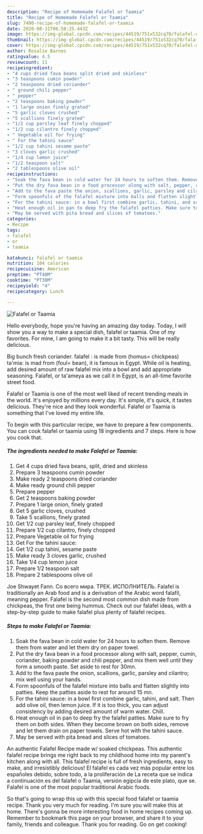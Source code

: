 ```yaml
---
description: "Recipe of Homemade Falafel or Taamia"
title: "Recipe of Homemade Falafel or Taamia"
slug: 7490-recipe-of-homemade-falafel-or-taamia
date: 2020-08-31T06:58:25.443Z
image: https://img-global.cpcdn.com/recipes/44519/751x532cq70/falafel-or-taamia-recipe-main-photo.jpg
thumbnail: https://img-global.cpcdn.com/recipes/44519/751x532cq70/falafel-or-taamia-recipe-main-photo.jpg
cover: https://img-global.cpcdn.com/recipes/44519/751x532cq70/falafel-or-taamia-recipe-main-photo.jpg
author: Rosalie Barnes
ratingvalue: 4.5
reviewcount: 11
recipeingredient:
- "4 cups dried fava beans split dried and skinless"
- "3 teaspoons cumin powder"
- "2 teaspoons dried coriander"
- " ground chili pepper"
- " pepper"
- "2 teaspoons baking powder"
- "1 large onion finely grated"
- "5 garlic cloves crushed"
- "5 scallions finely grated"
- "1/2 cup parsley leaf finely chopped"
- "1/2 cup cilantro finely chopped"
- " Vegetable oil for frying"
- " For the tahini sauce"
- "1/2 cup tahini sesame paste"
- "3 cloves garlic crushed"
- "1/4 cup lemon juice"
- "1/2 teaspoon salt"
- "2 tablespoons olive oil"
recipeinstructions:
- "Soak the fava bean in cold water for 24 hours to soften them. Remove them from water and let them dry on paper towel."
- "Put the dry fava bean in a food processor along with salt, pepper, cumin, coriander, baking powder and chili pepper, and mix them well until they form a smooth paste. Set aside to rest for 30mn."
- "Add to the fava paste the onion, scallions, garlic, parsley and cilantro; mix well using your hands."
- "Form spoonfuls of the falafel mixture into balls and flatten slightly into patties. Keep the patties aside to rest for around 15 mn."
- "For the tahini sauce: in a bowl first combine garlic, tahini, and salt. Then add olive oil, then lemon juice. If it is too thick, you can adjust consistency by adding desired amount of warm water. Chill."
- "Heat enough oil in pan to deep fry the falafel patties. Make sure to fry them on both sides. When they become brown on both sides, remove and let them drain on paper towels. Serve hot with the tahini sauce."
- "May be served with pita bread and slices of tomatoes."
categories:
- Recipe
tags:
- falafel
- or
- taamia

katakunci: falafel or taamia 
nutrition: 104 calories
recipecuisine: American
preptime: "PT40M"
cooktime: "PT30M"
recipeyield: "4"
recipecategory: Lunch

---
```



![Falafel or Taamia](https://img-global.cpcdn.com/recipes/44519/751x532cq70/falafel-or-taamia-recipe-main-photo.jpg)

Hello everybody, hope you're having an amazing day today. Today, I will show you a way to make a special dish, falafel or taamia. One of my favorites. For mine, I am going to make it a bit tasty. This will be really delicious.

Big bunch fresh coriander. falafel : is made from (homus= chickpeas) ta&#39;mia: is mad from (foul= bean), it is famous in Egypt. While oil is heating, add desired amount of raw falafel mix into a bowl and add appropriate seasoning. Falafel, or ta&#39;ameya as we call it in Egypt, is an all-time favorite street food.

Falafel or Taamia is one of the most well liked of recent trending meals in the world. It's enjoyed by millions every day. It's simple, it's quick, it tastes delicious. They're nice and they look wonderful. Falafel or Taamia is something that I've loved my entire life.


To begin with this particular recipe, we have to prepare a few components. You can cook falafel or taamia using 18 ingredients and 7 steps. Here is how you cook that.

<!--inarticleads1-->

##### The ingredients needed to make Falafel or Taamia:

1. Get 4 cups dried fava beans, split, dried and skinless
1. Prepare 3 teaspoons cumin powder
1. Make ready 2 teaspoons dried coriander
1. Make ready  ground chili pepper
1. Prepare  pepper
1. Get 2 teaspoons baking powder
1. Prepare 1 large onion, finely grated
1. Get 5 garlic cloves, crushed
1. Take 5 scallions, finely grated
1. Get 1/2 cup parsley leaf, finely chopped
1. Prepare 1/2 cup cilantro, finely chopped
1. Prepare  Vegetable oil for frying
1. Get  For the tahini sauce:
1. Get 1/2 cup tahini, sesame paste
1. Make ready 3 cloves garlic, crushed
1. Take 1/4 cup lemon juice
1. Prepare 1/2 teaspoon salt
1. Prepare 2 tablespoons olive oil


Joe Shwayet Fann. Со всего мира. ТРЕК. ИСПОЛНИТЕЛЬ. Falafel is traditionally an Arab food and is a derivation of the Arabic word falafil, meaning pepper. Falafel is the second most common dish made from chickpeas, the first one being hummus. Check out our falafel ideas, with a step-by-step guide to make falafel plus plenty of falafel recipes. 

<!--inarticleads2-->

##### Steps to make Falafel or Taamia:

1. Soak the fava bean in cold water for 24 hours to soften them. Remove them from water and let them dry on paper towel.
1. Put the dry fava bean in a food processor along with salt, pepper, cumin, coriander, baking powder and chili pepper, and mix them well until they form a smooth paste. Set aside to rest for 30mn.
1. Add to the fava paste the onion, scallions, garlic, parsley and cilantro; mix well using your hands.
1. Form spoonfuls of the falafel mixture into balls and flatten slightly into patties. Keep the patties aside to rest for around 15 mn.
1. For the tahini sauce: in a bowl first combine garlic, tahini, and salt. Then add olive oil, then lemon juice. If it is too thick, you can adjust consistency by adding desired amount of warm water. Chill.
1. Heat enough oil in pan to deep fry the falafel patties. Make sure to fry them on both sides. When they become brown on both sides, remove and let them drain on paper towels. Serve hot with the tahini sauce.
1. May be served with pita bread and slices of tomatoes.


An authentic Falafel Recipe made w/ soaked chickpeas. This authentic falafel recipe brings me right back to my childhood home into my parent&#39;s kitchen along with all. This falafel recipe is full of fresh ingredients, easy to make, and irresistibly delicious! El falafel es cada vez más popular entre los españoles debido, sobre todo, a la proliferación de La receta que se indica a continuación es del falafel o Taamia, versión egipcia de este plato, que se. Falafel is one of the most popular traditional Arabic foods. 

So that's going to wrap this up with this special food falafel or taamia recipe. Thank you very much for reading. I'm sure you will make this at home. There's gonna be more interesting food in home recipes coming up. Remember to bookmark this page on your browser, and share it to your family, friends and colleague. Thank you for reading. Go on get cooking!

